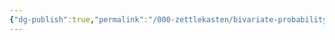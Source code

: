```yaml
---
{"dg-publish":true,"permalink":"/000-zettlekasten/bivariate-probability-distributions/","tags":["lecture","note","stats","university"],"created":"2024-11-17T18:23:33.071-05:00","updated":"2024-11-17T18:24:12.633-05:00"}
---
```


